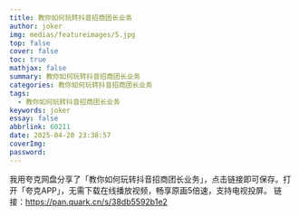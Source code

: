 ```yaml
---
title: 教你如何玩转抖音招商团长业务
author: joker
img: medias/featureimages/5.jpg
top: false
cover: false
toc: true
mathjax: false
summary: 教你如何玩转抖音招商团长业务
categories: 教你如何玩转抖音招商团长业务
tags:
  - 教你如何玩转抖音招商团长业务
keywords: joker
essay: false
abbrlink: 60211
date: 2025-04-20 23:38:57
coverImg:
password:
---
```


我用夸克网盘分享了「教你如何玩转抖音招商团长业务」，点击链接即可保存。打开「夸克APP」，无需下载在线播放视频，畅享原画5倍速，支持电视投屏。
链接：https://pan.quark.cn/s/38db5592b1e2
